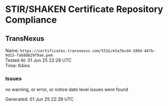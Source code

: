 # STIR/SHAKEN Certificate Repository Compliance

## TransNexus

Name: `https://certificates.transnexus.com/551G/e5a7bcd4-5894-467b-9d15-fab88829f9ae.pem`\
Tested At: 01 Jun 25 22:28 UTC\
Time: 64ms

### Issues

no warning, or error, or notice date level issues were found

Generated: 01 Jun 25 22:39 UTC